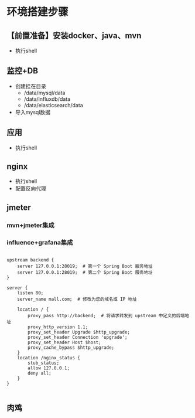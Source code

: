 # 环境搭建步骤
## 【前置准备】安装docker、java、mvn
* 执行shell
## 监控+DB
* 创建挂在目录
  * /data/mysql/data
  * /data/influxdb/data
  * /data/elasticsearch/data
* 导入mysql数据
## 应用
* 执行shell
## nginx
* 执行shell
* 配置反向代理
## jmeter
### mvn+jmeter集成
### influence+grafana集成
```

upstream backend {
    server 127.0.0.1:28019;  # 第一个 Spring Boot 服务地址
    server 127.0.0.1:28019;  # 第二个 Spring Boot 服务地址
}

server {
    listen 80;
    server_name mall.com;  # 修改为您的域名或 IP 地址

    location / {
        proxy_pass http://backend;  # 将请求转发到 upstream 中定义的后端地址
        proxy_http_version 1.1;
        proxy_set_header Upgrade $http_upgrade;
        proxy_set_header Connection 'upgrade';
        proxy_set_header Host $host;
        proxy_cache_bypass $http_upgrade;
    }
    location /nginx_status {
        stub_status;
        allow 127.0.0.1;
        deny all;
    }
}
    

```
## 肉鸡